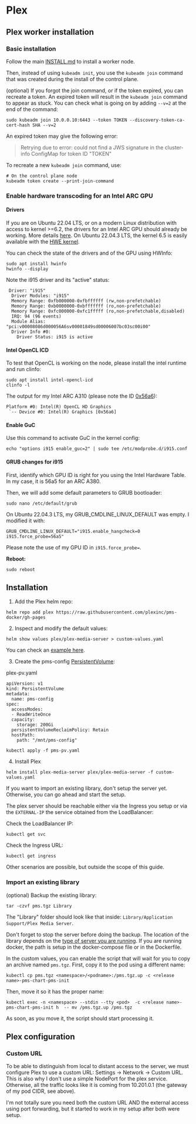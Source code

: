 # Plex

## Plex worker installation

### Basic installation

Follow the main [INSTALL.md](../INSTALL.md) to install a worker node.

Then, instead of using `kubeadm init`, you use the `kubeadm join` command that was created during the install of the control plane. 

(optional) If you forgot the join command, or if the token expired, you can recreate a token. An expired token will result in the `kubeadm join` command to appear as stuck. You can check what is going on by adding `--v=2` at the end of the command:

```
sudo kubeadm join 10.0.0.10:6443 --token TOKEN --discovery-token-ca-cert-hash SHA --v=2
```

An expired token may give the following error:

> Retrying due to error: could not find a JWS signature in the cluster-info ConfigMap for token ID "TOKEN"

To recreate a new `kubeadm join` command, use:

```
# On the control plane node
kubeadm token create --print-join-command
```

### Enable hardware transcoding for an Intel ARC GPU

#### Drivers
If you are on Ubuntu 22.04 LTS, or on a modern Linux distribution with access to kernel >=6.2, the drivers for an Intel ARC GPU should already be working. More details [here](https://dgpu-docs.intel.com/driver/installation.html#ubuntu-install-steps). On Ubuntu 22.04.3 LTS, the kernel 6.5 is easily available with the [HWE kernel](https://askubuntu.com/questions/1442208/how-to-enable-hwe-on-ubuntu-22-04).

You can check the state of the drivers and of the GPU using HWInfo:
```
sudo apt install hwinfo
hwinfo --display
```

Note the i915 driver and its "active" status:
```
 Driver: "i915"
  Driver Modules: "i915"
  Memory Range: 0xfb000000-0xfbffffff (rw,non-prefetchable)
  Memory Range: 0xb0000000-0xbfffffff (ro,non-prefetchable)
  Memory Range: 0xfc000000-0xfc1fffff (ro,non-prefetchable,disabled)
  IRQ: 94 (96 events)
  Module Alias: "pci:v00008086d000056A6sv00001849sd00006007bc03sc00i00"
  Driver Info #0:
    Driver Status: i915 is active
```

#### Intel OpenCL ICD

To test that OpenCL is working on the node, please install the intel runtime and run clinfo:

```
sudo apt install intel-opencl-icd
clinfo -l
```

The output for my Intel ARC A310 (please note the ID [0x56a6](https://dgpu-docs.intel.com/devices/hardware-table.html)):
```
Platform #0: Intel(R) OpenCL HD Graphics
 `-- Device #0: Intel(R) Graphics [0x56a6]
```

#### Enable GuC

Use this command to activate GuC in the kernel config:

```
echo "options i915 enable_guc=2" | sudo tee /etc/modprobe.d/i915.conf
```

#### GRUB changes for i915

First, identify which GPU ID is right for you using the Intel Hardware Table. In my case, it is 56a5 for an ARC A380.

Then, we will add some default parameters to GRUB bootloader:
```
sudo nano /etc/default/grub
```

On Ubuntu 22.04.3 LTS, my GRUB_CMDLINE_LINUX_DEFAULT was empty. I modified it with:

```
GRUB_CMDLINE_LINUX_DEFAULT="i915.enable_hangcheck=0 i915.force_probe=56a5"
```

Please note the use of my GPU ID in `i915.force_probe=`.

**Reboot:**

```
sudo reboot
```

## Installation

1. Add the Plex helm repo:
```
helm repo add plex https://raw.githubusercontent.com/plexinc/pms-docker/gh-pages
```

2. Inspect and modify the default values:

```
helm show values plex/plex-media-server > custom-values.yaml
```

You can check an [example here](./custom-values.yaml).

3. Create the pms-config [PersistentVolume](./plex-pv.yaml):

plex-pv.yaml
```
apiVersion: v1
kind: PersistentVolume
metadata:
  name: pms-config
spec:
  accessModes:
  - ReadWriteOnce
  capacity:
    storage: 200Gi
  persistentVolumeReclaimPolicy: Retain
  hostPath:
    path: "/mnt/pms-config"
 ```
 
 ```
 kubectl apply -f pms-pv.yaml
 ```
 
 4. Install Plex

```
helm install plex-media-server plex/plex-media-server -f custom-values.yaml
```

If you want to import an existing library, don't setup the server yet. Otherwise, you can go ahead and start the setup.

The plex server should be reachable either via the Ingress you setup or via the `EXTERNAL-IP` the service obtained from the LoadBalancer:

Check the LoadBalancer IP:
```
kubectl get svc
```

Check the Ingress URL:
```
kubectl get ingress
```

Other scenarios are possible, but outside the scope of this guide.

### Import an existing library

(optional) Backup the existing library:

```
tar -czvf pms.tgz Library
```

The "Library" folder should look like that inside: `Library/Application Support/Plex Media Server`.

Don't forget to stop the server before doing the backup. The location of the library depends on the [type of server you are running](https://support.plex.tv/articles/202915258-where-is-the-plex-media-server-data-directory-located/). If you are running docker, the path is setup in the docker-compose file or in the Dockerfile.

In the custom values, you can enable the script that will wait for you to copy an archive named `pms.tgz`. First, copy it to the pod using a different name:

```
kubectl cp pms.tgz <namespace>/<podname>:/pms.tgz.up -c <release name>-pms-chart-pms-init
```

Then, move it so it has the proper name:

```
kubectl exec -n <namespace> --stdin --tty <pod>  -c <release name>-pms-chart-pms-init h  -- mv /pms.tgz.up /pms.tgz
```

As soon, as you move it, the script should start processing it.

## Plex configuration

### Custom URL
To be able to distinguish from local to distant access to the server, we must configure Plex to use a custom URL: Settings -> Network -> Custom URL. This is also why I don't use a simple NodePort for the plex service. Otherwise, all the traffic looks like it is coming from 10.201.0.1 (the gateway of my pod CIDR, see above).

I'm not totally sure you need both the custom URL AND the external access using port forwarding, but it started to work in my setup after both were setup.